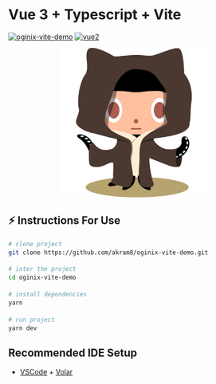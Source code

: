 # Vue 3 + Typescript + Vite

[![oginix-vite-demo](https://img.shields.io/badge/oginix_vite_demo-0.0.0-brightgreen)](https://github.com/akram8/oginix-vite-demo)
[![vue2](https://img.shields.io/badge/vue-3.x-brightgreen.svg)](https://vuejs.org/)
<div align="center">
  <img  style="height:300px;width: 300px;" src="https://github.com/akram8/oginix-vite-demo/blob/main/src/assets/github.jpg?raw=true" />
</div>

## ⚡ Instructions For Use
```bash
# clone project
git clone https://github.com/akram8/oginix-vite-demo.git

# inter the project
cd oginix-vite-demo

# install dependencies
yarn

# run project
yarn dev
```
## Recommended IDE Setup

- [VSCode](https://code.visualstudio.com/) + [Volar](https://marketplace.visualstudio.com/items?itemName=johnsoncodehk.volar)

<!-- ## Type Support For `.vue` Imports in TS

Since TypeScript cannot handle type information for `.vue` imports, they are shimmed to be a generic Vue component type by default. In most cases this is fine if you don't really care about component prop types outside of templates. However, if you wish to get actual prop types in `.vue` imports (for example to get props validation when using manual `h(...)` calls), you can enable Volar's `.vue` type support plugin by running `Volar: Switch TS Plugin on/off` from VSCode command palette. -->
